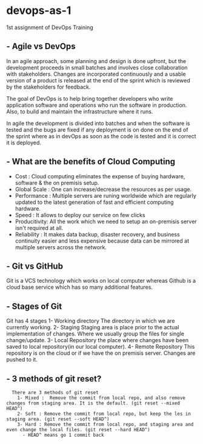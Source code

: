 # devops-as-1
1st assignment of DevOps Training

## - Agile vs DevOps
In an agile approach, some planning and design is done upfront, but the development proceeds in small batches and involves close collaboration with stakeholders. Changes are incorporated continuously and a usable version of a product is released at the end of the sprint which is reviewed by the stakeholders for feedback.

The goal of DevOps is to help bring together developers who write application software and operations who run the software in production. Also, to build and maintain the infrastructure where it runs. 

In agile the development is divided into batches and when the software is tested and the bugs are fixed if any deployment is on done on the end of the sprint where as in devOps as soon as the code is tested and it is correct it is deployed.


## - What are the benefits of Cloud Computing
 - Cost : Cloud computing eliminates the expense of buying hardware, software & the on premisis setup.
 - Global Scale : One can increase/decrease the resources as per usage.
 - Performance : Multiple servers are runing worldwide which are regularly updated to the latest generation of fast and efficient computing hardware.
 - Speed : It allows to deploy our service on few clicks
 - Producitivity: All the work which we need to setup an on-premisis server isn't required at all.
 - Reliability : It makes data backup, disaster recovery, and business continuity easier and less expensive because data can be mirrored at multiple servers across the network.

## - Git vs GitHub
Git is a VCS technology which works on local computer whereas Github is a cloud base service which has so many additional features.

## - Stages of Git
Git has 4 stages 
  1- Working directory
      The directory in which we are currently working.
  2- Staging
      Staging area is place prior to the actual implementation of changes. Where we usually group the files for single change/update.
  3- Local Repository
      the place where changes have been saved to local repository(in our local computer).
  4- Remote Repository
      This repository is on the cloud or if we have the on premisis server. Changes are pushed to it.
      
## - 3 methods of git reset?
      There are 3 methods of git reset
        1- Mixed :  Remove the commit from local repo, and also remove changes from staging area. It is the default. (git reset --mixed HEAD^)
        2- Soft : Remove the commit from local repo, but keep the les in staging area. (git reset --soft HEAD^)
        3- Hard : Remove the commit from local repo, and staging area and even change the local files. (git reset --hard HEAD^)
          - HEAD^ means go 1 commit back
